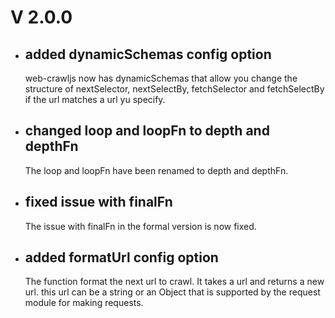 # V 2.0.0

- ## added dynamicSchemas config option
    web-crawljs now has dynamicSchemas that allow you change the structure of nextSelector, nextSelectBy,
     fetchSelector and fetchSelectBy if the url matches a url yu specify.
    
- ## changed loop and loopFn to depth and depthFn
     The loop and loopFn have been renamed to depth and depthFn.      
      
- ## fixed issue with finalFn
    The issue with finalFn in the formal version is now fixed.
      
- ## added formatUrl config option
    The function format the next url to crawl. It takes a url and returns a new url. this url 
    can be a string or an Object that is supported by the request module for making requests.
    